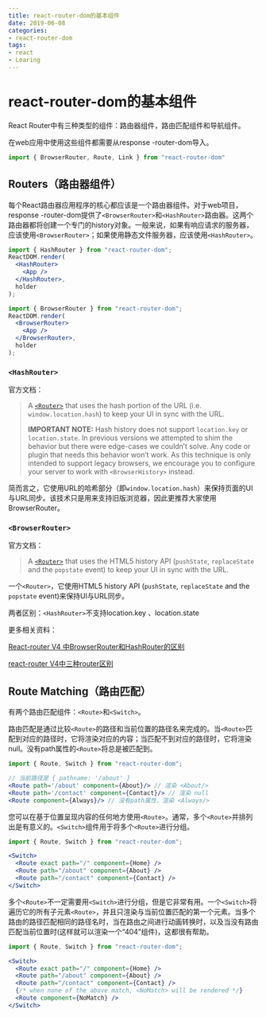 ```yaml
---
title: react-router-dom的基本组件
date: 2019-06-08
categories:
- react-router-dom
tags:
- react
- Learing
---
```






# react-router-dom的基本组件

React Router中有三种类型的组件：路由器组件，路由匹配组件和导航组件。

在web应用中使用这些组件都需要从response -router-dom导入。

```js
import { BrowserRouter, Route, Link } from "react-router-dom"
```



## Routers（路由器组件）

每个React路由器应用程序的核心都应该是一个路由器组件。对于web项目，response -router-dom提供了`<BrowserRouter>`和`<HashRouter>`路由器。这两个路由器都将创建一个专门的history对象。一般来说，如果有响应请求的服务器，应该使用`<BrowserRouter>`；如果使用静态文件服务器，应该使用`<HashRouter>`。



```jsx
import { HashRouter } from "react-router-dom";
ReactDOM.render(
  <HashRouter>
    <App />
  </HashRouter>,
  holder
);
```

```jsx
import { BrowserRouter } from "react-router-dom";
ReactDOM.render(
  <BrowserRouter>
    <App />
  </BrowserRouter>,
  holder
);
```



### `<HashRouter>`

官方文档：

>  A [`<Router>`](https://reacttraining.com/react-router/core/api/Router) that uses the hash portion of the URL (i.e. `window.location.hash`) to keep your UI in sync with the URL.
>
> **IMPORTANT NOTE:** Hash history does not support `location.key` or `location.state`. In previous versions we attempted to shim the behavior but there were edge-cases we couldn’t solve. Any code or plugin that needs this behavior won’t work. As this technique is only intended to support legacy browsers, we encourage you to configure your server to work with `<BrowserHistory>` instead.



简而言之，它使用URL的哈希部分（即`window.location.hash`）来保持页面的UI与URL同步。该技术只是用来支持旧版浏览器，因此更推荐大家使用 BrowserRouter。



### `<BrowserRouter>`

官方文档：

> A [`<Router>`](https://reacttraining.com/react-router/core/api/Router) that uses the HTML5 history API (`pushState`, `replaceState` and the `popstate` event) to keep your UI in sync with the URL.
>



一个`<Router>`，它使用HTML5 history API (`pushState`, `replaceState` and the `popstate` event)来保持UI与URL同步。




两者区别：`<HashRouter>`不支持location.key 、location.state



更多相关资料：

[React-router V4 中BrowserRouter和HashRouter的区别]([http://zhangdajia.com/2018/11/30/React-router-v4%E4%B8%ADBrowserRouter%E5%92%8CHashRouter%E7%9A%84%E5%8C%BA%E5%88%AB/](http://zhangdajia.com/2018/11/30/React-router-v4中BrowserRouter和HashRouter的区别/))

[react-router V4中三种router区别](https://www.zhihu.com/question/63662664)



## Route Matching（路由匹配）

有两个路由匹配组件：`<Route>`和`<Switch>`。

路由匹配是通过比较`<Route>`的路径和当前位置的路径名来完成的。当`<Route>`匹配到对应的路径时，它将渲染对应的内容；当匹配不到对应的路径时，它将渲染null。没有path属性的`<Route>`将总是被匹配到。

```jsx
import { Route, Switch } from "react-router-dom";

// 当前路径是 { pathname: '/about' }
<Route path='/about' component={About}/> // 渲染 <About/>
<Route path='/contact' component={Contact}/> // 渲染 null
<Route component={Always}/> // 没有path属性，渲染 <Always/>
```



您可以在基于位置呈现内容的任何地方使用`<Route>`。通常，多个`<Route>`并排列出是有意义的。`<Switch>`组件用于将多个`<Route>`进行分组。

```jsx
import { Route, Switch } from "react-router-dom";

<Switch>
  <Route exact path="/" component={Home} />
  <Route path="/about" component={About} />
  <Route path="/contact" component={Contact} />
</Switch>
```



多个`<Route>`不一定需要用`<Switch>`进行分组，但是它非常有用。一个`<Switch>`将遍历它的所有子元素`<Route>`，并且只渲染与当前位置匹配的第一个元素。当多个路由的路径匹配相同的路径名时，当在路由之间进行动画转换时，以及当没有路由匹配当前位置时(这样就可以渲染一个“404”组件)，这都很有帮助。

```jsx
import { Route, Switch } from "react-router-dom";

<Switch>
  <Route exact path="/" component={Home} />
  <Route path="/about" component={About} />
  <Route path="/contact" component={Contact} />
  {/* when none of the above match, <NoMatch> will be rendered */}
  <Route component={NoMatch} />
</Switch>
```

